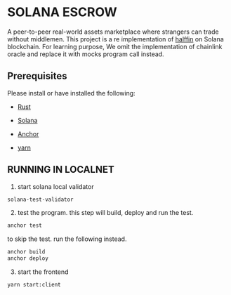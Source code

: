# SOLANA ESCROW

A peer-to-peer real-world assets marketplace where strangers can trade without middlemen. This project is a re implementation of [halffin](https://github.com/palsp/halffin) on Solana blockchain. For learning purpose, We omit the implementation of chainlink oracle and replace it with mocks program call instead.

## Prerequisites

Please install or have installed the following:

- [Rust](https://www.rust-lang.org/tools/install)

- [Solana](https://docs.solana.com/cli/install-solana-cli-tools)

- [Anchor](https://project-serum.github.io/anchor/getting-started/installation.html#install-anchor)

- [yarn](https://classic.yarnpkg.com/lang/en/docs/install/#mac-stable)

## RUNNING IN LOCALNET

1. start solana local validator

```sh
solana-test-validator
```

2. test the program. this step will build, deploy and run the test.

```sh
anchor test
```

to skip the test. run the following instead.

```sh
anchor build
anchor deploy
```

3. start the frontend

```sh
yarn start:client
```
